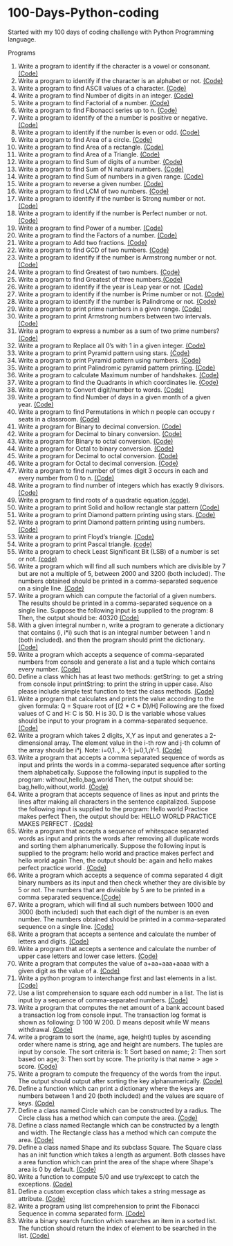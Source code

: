 # 100-Days-Python-coding
Started with my 100 days of coding challenge with Python Programming language.

Programs
1. Write a program to identify if the character is a vowel or consonant. [(Code)](https://github.com/sandyg6/100-Days-Python-coding/blob/main/Day01.py)
2. Write a program to identify if the character is an alphabet or not. [(Code)](https://github.com/sandyg6/100-Days-Python-coding/blob/main/Day02.py)
3. Write a program to find ASCII values of a character. [(Code)](https://github.com/sandyg6/100-Days-Python-coding/blob/main/Day03.py)
4. Write a program to find Number of digits in an integer. [(Code)](https://github.com/sandyg6/100-Days-Python-coding/blob/main/Day04.py)
5. Write a program to find Factorial of a number. [(Code)](https://github.com/sandyg6/100-Days-Python-coding/blob/main/Day05.py)
6. Write a program to find Fibonacci series up to n. [(Code)](https://github.com/sandyg6/100-Days-Python-coding/blob/main/Day06.py) 
7. Write a program to identify of the a number is positive or negative. [(Code)](https://github.com/sandyg6/100-Days-Python-coding/blob/main/Day07.py)
8. Write a program to identify if the number is even or odd. [(Code)](https://github.com/sandyg6/100-Days-Python-coding/blob/main/Day08.py)
9. Write a program to find Area of a circle. [(Code)](https://github.com/sandyg6/100-Days-Python-coding/blob/main/Day09.py)
10. Write a program to find Area of a rectangle. [(Code)](https://github.com/sandyg6/100-Days-Python-coding/blob/main/Day10.py)
11. Write a program to find Area of a Triangle. [(Code)](https://github.com/sandyg6/100-Days-Python-coding/blob/main/Day11.py)
12. Write a program to find Sum of digits of a number. [(Code)](https://github.com/sandyg6/100-Days-Python-coding/blob/main/Day12.py)
13. Write a program to find Sum of N natural numbers. [(Code)](https://github.com/sandyg6/100-Days-Python-coding/blob/main/Day13.py)
14. Write a program to find Sum of numbers in a given range. [(Code)](https://github.com/sandyg6/100-Days-Python-coding/blob/main/Day14.py)
15. Write a program to reverse a given number. [(Code)](https://github.com/sandyg6/100-Days-Python-coding/blob/main/Day15.py)
16. Write a program to find LCM of two numbers. [(Code)](https://github.com/sandyg6/100-Days-Python-coding/blob/main/Day16.py)
17. Write a program to identify if the number is Strong number or not. [(Code)](https://github.com/sandyg6/100-Days-Python-coding/blob/main/Day17.py)
18. Write a program to identify if the number is Perfect number or not. [(Code)](https://github.com/sandyg6/100-Days-Python-coding/blob/main/Day18.py)
19. Write a program to find Power of a number. [(Code)](https://github.com/sandyg6/100-Days-Python-coding/blob/main/Day19.py)
20. Write a program to find the Factors of a number. [(Code)](https://github.com/sandyg6/100-Days-Python-coding/blob/main/Day20.py)
21. Write a program to Add two fractions. [(Code)](https://github.com/sandyg6/100-Days-Python-coding/blob/main/Day21.py)
22. Write a program to find GCD of two numbers. [(Code)](https://github.com/sandyg6/100-Days-Python-coding/blob/main/Day22.py)
23. Write a program to identify if the number is Armstrong number or not. [(Code)](https://github.com/sandyg6/100-Days-Python-coding/blob/main/Day23.py)
24. Write a program to find Greatest of two numbers. [(Code)](https://github.com/sandyg6/100-Days-Python-coding/blob/main/Day24.py)
25. Write a program to find Greatest of three numbers.[(Code)](https://github.com/sandyg6/100-Days-Python-coding/blob/main/Day25.py)
26. Write a program to identify if the year is Leap year or not. [(Code)](https://github.com/sandyg6/100-Days-Python-coding/blob/main/Day26.py)
27. Write a program to identify if the number is Prime number or not. [(Code)](https://github.com/sandyg6/100-Days-Python-coding/blob/main/Day27.py)
28. Write a program to identify if the number is Palindrome or not. [(Code)](https://github.com/sandyg6/100-Days-Python-coding/blob/main/Day28.py)
29. Write a program to print prime numbers in a given range. [(Code)](https://github.com/sandyg6/100-Days-Python-coding/blob/main/Day29.py)
30. Write a program to print Armstrong numbers between two intervals. [(Code)](https://github.com/sandyg6/100-Days-Python-coding/blob/main/Day30.py)
31. Write a program to express a number as a sum of two prime numbers? [(Code)](https://github.com/sandyg6/100-Days-Python-coding/blob/main/Day31.py)
32. Write a program to Replace all 0’s with 1 in a given integer. [(Code)](https://github.com/sandyg6/100-Days-Python-coding/blob/main/Day32.py)
33. Write a program to print Pyramid pattern using stars. [(Code)](https://github.com/sandyg6/100-Days-Python-coding/blob/main/Day33.py)
34. Write a program to print Pyramid pattern using numbers. [(Code)](https://github.com/sandyg6/100-Days-Python-coding/blob/main/Day34.py)
35. Write a program to print Palindromic pyramid pattern printing. [(Code)](https://github.com/sandyg6/100-Days-Python-coding/blob/main/Day35.py)
36. Write a program to calculate Maximum number of handshakes. [(Code)](https://github.com/sandyg6/100-Days-Python-coding/blob/main/Day36.py)
37. Write a program to find the Quadrants in which coordinates lie. [(Code)](https://github.com/sandyg6/100-Days-Python-coding/blob/main/Day37.py)
38. Write a program to Convert digit/number to words. [(Code)](https://github.com/sandyg6/100-Days-Python-coding/blob/main/Day38.py)
39. Write a program to find Number of days in a given month of a given year. [(Code)](https://github.com/sandyg6/100-Days-Python-coding/blob/main/Day39.py)
40. Write a program to find Permutations in which n people can occupy r seats in a classroom. [(Code)](https://github.com/sandyg6/100-Days-Python-coding/blob/main/Day40.py)
41. Write a program for Binary to decimal conversion. [(Code)](https://github.com/sandyg6/100-Days-Python-coding/blob/main/Day41.py)
42. Write a program for Decimal to binary conversion. [(Code)](https://github.com/sandyg6/100-Days-Python-coding/blob/main/Day42.py)
43. Write a program for Binary to octal conversion. [(Code)](https://github.com/sandyg6/100-Days-Python-coding/blob/main/Day43.py)
44. Write a program for Octal to binary conversion. [(Code)](https://github.com/sandyg6/100-Days-Python-coding/blob/main/Day44.py)
45. Write a program for Decimal to octal conversion. [(Code)](https://github.com/sandyg6/100-Days-Python-coding/blob/main/Day45.py)
46. Write a program for Octal to decimal conversion. [(Code)](https://github.com/sandyg6/100-Days-Python-coding/blob/main/Day46.py)
47. Write a program to find number of times digit 3 occurs in each and every number from 0 to n. [(Code)](https://github.com/sandyg6/100-Days-Python-coding/blob/main/Day47.py)
48. Write a program to find number of integers which has exactly 9 divisors. [(Code)](https://github.com/sandyg6/100-Days-Python-coding/blob/main/Day48.py)
49. Write a program to find roots of a quadratic equation.[(code)](https://github.com/sandyg6/100-Days-Python-coding/blob/main/Day49.py).
50. Write a program to print Solid and hollow rectangle star pattern [(Code)](https://github.com/sandyg6/100-Days-Python-coding/blob/main/Day50.py)
51. Write a program to print Diamond pattern printing using stars. [(Code)](https://github.com/sandyg6/100-Days-Python-coding/blob/main/Day51.py)
52. Write a program to print Diamond pattern printing using numbers. [(Code)](https://github.com/sandyg6/100-Days-Python-coding/blob/main/Day52.py)
53. Write a program to print Floyd’s triangle. [(Code)](https://github.com/sandyg6/100-Days-Python-coding/blob/main/Day53.py)
54. Write a program to print Pascal triangle. [(code)](https://github.com/sandyg6/100-Days-Python-coding/blob/main/Day54.py)
55. Write a program to check Least Significant Bit (LSB) of a number is set or not. [(code)](https://github.com/sandyg6/100-Days-Python-coding/blob/main/Day55.py)
56. Write a program which will find all such numbers which are divisible by 7 but are not a multiple of 5, between 2000 and 3200 (both included). The numbers obtained should be printed in a comma-separated sequence on a single line. [(Code)](https://github.com/sandyg6/100-Days-Python-coding/blob/main/Day56.py)
57. Write a program which can compute the factorial of a given numbers. The results should be printed in a comma-separated sequence on a single line. Suppose the following input is supplied to the program: 8 Then, the output should be: 40320 [(Code)](https://github.com/sandyg6/100-Days-Python-coding/blob/main/Day57.py)
58. With a given integral number n, write a program to generate a dictionary that contains (i, i*i) such that is an integral number between 1 and n (both included). and then the program should print the dictionary. [(Code)](https://github.com/sandyg6/100-Days-Python-coding/blob/main/Day58.py)
59. Write a program which accepts a sequence of comma-separated numbers from console and generate a list and a tuple which contains every number. [(Code)](https://github.com/sandyg6/100-Days-Python-coding/blob/main/Day59.py)
60. Define a class which has at least two methods: getString: to get a string from console input printString: to print the string in upper case. Also please include simple test function to test the class methods. [(Code)](https://github.com/sandyg6/100-Days-Python-coding/blob/main/Day60.py)
61. Write a program that calculates and prints the value according to the given formula: Q = Square root of [(2 * C * D)/H] Following are the fixed values of C and H: C is 50. H is 30. D is the variable whose values should be input to your program in a comma-separated sequence. [(Code)](https://github.com/sandyg6/100-Days-Python-coding/blob/main/Day61.py)
62.  Write a program which takes 2 digits, X,Y as input and generates a 2-dimensional array. The element value in the i-th row and j-th column of the array should be i*j. Note: i=0,1.., X-1; j=0,1,¡­Y-1. [(Code)](https://github.com/sandyg6/100-Days-Python-coding/blob/main/Day62.py)
63.  Write a program that accepts a comma separated sequence of words as input and prints the words in a comma-separated sequence after sorting them alphabetically. Suppose the following input is supplied to the program: without,hello,bag,world Then, the output should be: bag,hello,without,world. [(Code)](https://github.com/sandyg6/100-Days-Python-coding/blob/main/Day63.py)
64. Write a program that accepts sequence of lines as input and prints the lines after making all characters in the sentence capitalized. Suppose the following input is supplied to the program: Hello world Practice makes perfect Then, the output should be: HELLO WORLD PRACTICE MAKES PERFECT . [(Code)](https://github.com/sandyg6/100-Days-Python-coding/blob/main/Day64.py)
65. Write a program that accepts a sequence of whitespace separated words as input and prints the words after removing all duplicate words and sorting them alphanumerically. Suppose the following input is supplied to the program: hello world and practice makes perfect and hello world again Then, the output should be: again and hello makes perfect practice world . [(Code)](https://github.com/sandyg6/100-Days-Python-coding/blob/main/Day65.py)
66. Write a program which accepts a sequence of comma separated 4 digit binary numbers as its input and then check whether they are divisible by 5 or not. The numbers that are divisible by 5 are to be printed in a comma separated sequence.[(Code)](https://github.com/sandyg6/100-Days-Python-coding/blob/main/Day66.py)
67. Write a program, which will find all such numbers between 1000 and 3000 (both included) such that each digit of the number is an even number. The numbers obtained should be printed in a comma-separated sequence on a single line. [(Code)](https://github.com/sandyg6/100-Days-Python-coding/blob/main/Day67.py)
68. Write a program that accepts a sentence and calculate the number of letters and digits. [(Code)](https://github.com/sandyg6/100-Days-Python-coding/blob/main/Day68.py)
69.  Write a program that accepts a sentence and calculate the number of upper case letters and lower case letters. [(Code)](https://github.com/sandyg6/100-Days-Python-coding/blob/main/Day69.py)
70.  Write a program that computes the value of a+aa+aaa+aaaa with a given digit as the value of a. [(Code)](https://github.com/sandyg6/100-Days-Python-coding/blob/main/Day70.py)
71.  Write a python program to interchange first and last elements in a list. [(Code)](https://github.com/sandyg6/100-Days-Python-coding/blob/main/Day71.py)
72.  Use a list comprehension to square each odd number in a list. The list is input by a sequence of comma-separated numbers. [(Code)](https://github.com/sandyg6/100-Days-Python-coding/blob/main/Day72.py)
73.  Write a program that computes the net amount of a bank account based a transaction log from console input. The transaction log format is shown as following: D 100 W 200. D means deposit while W means withdrawal. [(Code)](https://github.com/sandyg6/100-Days-Python-coding/blob/main/Day73.py)
74.  write a program to sort the (name, age, height) tuples by ascending order where name is string, age and height are numbers. The tuples are input by console. The sort criteria is: 1: Sort based on name; 2: Then sort based on age; 3: Then sort by score. The priority is that name > age > score. [(Code)](https://github.com/sandyg6/100-Days-Python-coding/blob/main/Day74.py)
75.  Write a program to compute the frequency of the words from the input. The output should output after sorting the key alphanumerically. [(Code)](https://github.com/sandyg6/100-Days-Python-coding/blob/main/Day75.py)
76.  Define a function which can print a dictionary where the keys are numbers between 1 and 20 (both included) and the values are square of keys. [(Code)](https://github.com/sandyg6/100-Days-Python-coding/blob/main/Day76.py)
77.  Define a class named Circle which can be constructed by a radius. The Circle class has a method which can compute the area. [(Code)](https://github.com/sandyg6/100-Days-Python-coding/blob/main/Day77.py)
78.  Define a class named Rectangle which can be constructed by a length and width. The Rectangle class has a method which can compute the area. [(Code)](https://github.com/sandyg6/100-Days-Python-coding/blob/main/Day78.py)
79.  Define a class named Shape and its subclass Square. The Square class has an init function which takes a length as argument. Both classes have a area function which can print the area of the shape where Shape's area is 0 by default. [(Code)](https://github.com/sandyg6/100-Days-Python-coding/blob/main/Day79.py)
80.  Write a function to compute 5/0 and use try/except to catch the exceptions. [(Code)](https://github.com/sandyg6/100-Days-Python-coding/blob/main/Day80.py)
81.  Define a custom exception class which takes a string message as attribute. [(Code)](https://github.com/sandyg6/100-Days-Python-coding/blob/main/Day81.py)
82.  Write a program using list comprehension to print the Fibonacci Sequence in comma separated form. [(Code)](https://github.com/sandyg6/100-Days-Python-coding/blob/main/Day82.py)
83.  Write a binary search function which searches an item in a sorted list. The function should return the index of element to be searched in the list. [(Code)](https://github.com/sandyg6/100-Days-Python-coding/blob/main/Day83.py)
